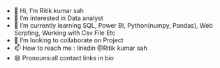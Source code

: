 - 👋 Hi, I’m Ritik kumar sah
- 👀 I’m interested in Data analyst
- 🌱 I’m currently learning SQL, Power BI, Python(numpy, Pandas), Web Scrpting, Working with Csv File Etc 
- 💞️ I’m looking to collaborate on Project
- 📫 How to reach me : linkdin @Ritik kumar sah
- 😄 Pronouns:all contact links in bio


<!---
ritik7545/ritik7545 is a ✨ special ✨ repository because its `README.md` (this file) appears on your GitHub profile.
You can click the Preview link to take a look at your changes.
--->
